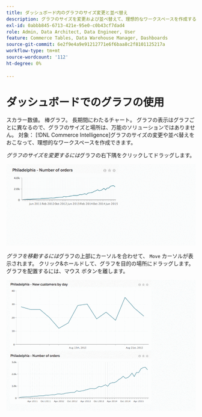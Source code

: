 ```yaml
---
title: ダッシュボード内のグラフのサイズ変更と並べ替え
description: グラフのサイズを変更および並べ替えて、理想的なワークスペースを作成する方法を説明します。
exl-id: 0abbb845-6713-421e-95e0-c0b43cf7dad4
role: Admin, Data Architect, Data Engineer, User
feature: Commerce Tables, Data Warehouse Manager, Dashboards
source-git-commit: 6e2f9e4a9e91212771e6f6baa8c2f8101125217a
workflow-type: tm+mt
source-wordcount: '112'
ht-degree: 0%

---
```


# ダッシュボードでのグラフの使用

スカラー数値。 棒グラフ。 長期間にわたるチャート。 グラフの表示はグラフごとに異なるので、グラフのサイズと場所は、万能のソリューションではありません。 対象： [!DNL Commerce Intelligence]グラフのサイズの変更や並べ替えをおこなって、理想的なワークスペースを作成できます。

*グラフのサイズを変更するには*&#x200B;グラフの右下隅をクリックしてドラッグします。

![グラフのサイズ変更](../../assets/Resize_Chart_in_Dashboard.gif)

*グラフを移動するには*&#x200B;グラフの上部にカーソルを合わせて、 `Move` カーソルが表示されます。 クリック&amp;ホールドして、グラフを目的の場所にドラッグします。 グラフを配置するには、マウス ボタンを離します。

![グラフの移動](../../assets/Move_Chart_in_Dashboard.gif)
